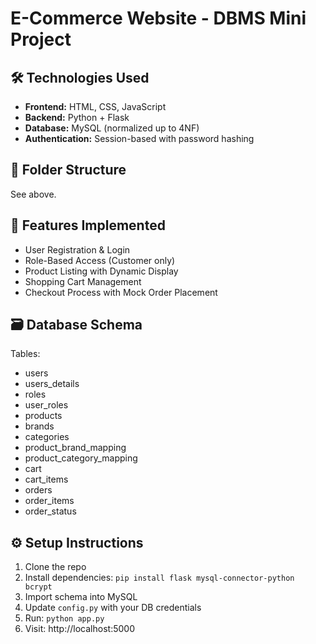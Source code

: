 # E-Commerce Website - DBMS Mini Project

## 🛠️ Technologies Used

- **Frontend:** HTML, CSS, JavaScript
- **Backend:** Python + Flask
- **Database:** MySQL (normalized up to 4NF)
- **Authentication:** Session-based with password hashing

## 📁 Folder Structure

See above.

## 🧱 Features Implemented

- User Registration & Login
- Role-Based Access (Customer only)
- Product Listing with Dynamic Display
- Shopping Cart Management
- Checkout Process with Mock Order Placement

## 🗃️ Database Schema

Tables:

- users
- users_details
- roles
- user_roles
- products
- brands
- categories
- product_brand_mapping
- product_category_mapping
- cart
- cart_items
- orders
- order_items
- order_status

## ⚙️ Setup Instructions

1. Clone the repo
2. Install dependencies: `pip install flask mysql-connector-python bcrypt`
3. Import schema into MySQL
4. Update `config.py` with your DB credentials
5. Run: `python app.py`
6. Visit: http://localhost:5000
